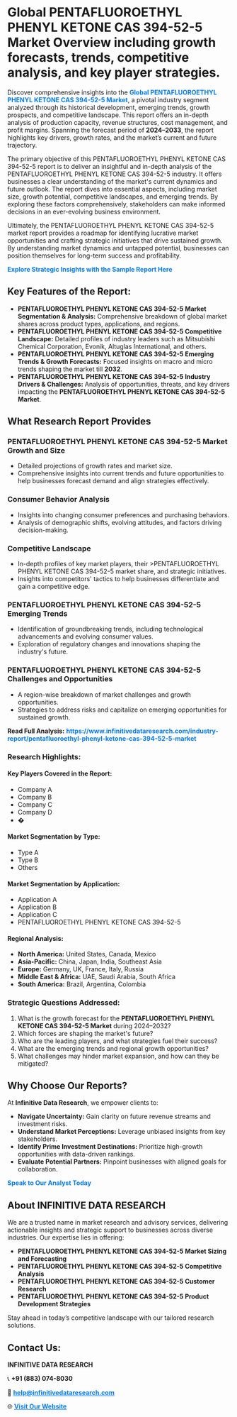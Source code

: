 <h1>Global PENTAFLUOROETHYL PHENYL KETONE CAS 394-52-5 Market Overview including growth forecasts, trends, competitive analysis, and key player strategies.</h1>
<p>
Discover comprehensive insights into the 
<a href="https://www.infinitivedataresearch.com/industry-report/pentafluoroethyl-phenyl-ketone-cas-394-52-5-market" rel="dofollow" style="color: #007BFF; text-decoration: none;"><strong>Global PENTAFLUOROETHYL PHENYL KETONE CAS 394-52-5 Market</strong></a>, a pivotal industry segment analyzed through its historical development, emerging trends, growth prospects, and competitive landscape. This report offers an in-depth analysis of production capacity, revenue structures, cost management, and profit margins. Spanning the forecast period of <strong>2024–2033</strong>, the report highlights key drivers, growth rates, and the market’s current and future trajectory.
</p>
<p>
The primary objective of this PENTAFLUOROETHYL PHENYL KETONE CAS 394-52-5 report is to deliver an insightful and in-depth analysis of the PENTAFLUOROETHYL PHENYL KETONE CAS 394-52-5 industry. It offers businesses a clear understanding of the market's current dynamics and future outlook. The report dives into essential aspects, including market size, growth potential, competitive landscapes, and emerging trends. By exploring these factors comprehensively, stakeholders can make informed decisions in an ever-evolving business environment.
</p>
<p>
Ultimately, the PENTAFLUOROETHYL PHENYL KETONE CAS 394-52-5 market report provides a roadmap for identifying lucrative market opportunities and crafting strategic initiatives that drive sustained growth. By understanding market dynamics and untapped potential, businesses can position themselves for long-term success and profitability.
</p>
<p>
<a href="https://www.infinitivedataresearch.com/request-sample/reportId=103131" style="color: #007BFF; text-decoration: none;"><strong>Explore Strategic Insights with the Sample Report Here</strong></a>
</p>

<h2>Key Features of the Report:</h2>
<ul>
<li><strong>PENTAFLUOROETHYL PHENYL KETONE CAS 394-52-5 Market Segmentation & Analysis:</strong> Comprehensive breakdown of global market shares across product types, applications, and regions.</li>
<li><strong>PENTAFLUOROETHYL PHENYL KETONE CAS 394-52-5 Competitive Landscape:</strong> Detailed profiles of industry leaders such as Mitsubishi Chemical Corporation, Evonik, Altuglas International, and others.</li>
<li><strong>PENTAFLUOROETHYL PHENYL KETONE CAS 394-52-5 Emerging Trends & Growth Forecasts:</strong> Focused insights on macro and micro trends shaping the market till <strong>2032</strong>.</li>
<li><strong>PENTAFLUOROETHYL PHENYL KETONE CAS 394-52-5 Industry Drivers & Challenges:</strong> Analysis of opportunities, threats, and key drivers impacting the <strong>PENTAFLUOROETHYL PHENYL KETONE CAS 394-52-5 Market</strong>.</li>
</ul>

<h2>What Research Report Provides</h2>
<h3>PENTAFLUOROETHYL PHENYL KETONE CAS 394-52-5 Market Growth and Size</h3>
<ul>
<li>Detailed projections of growth rates and market size.</li>
<li>Comprehensive insights into current trends and future opportunities to help businesses forecast demand and align strategies effectively.</li>
</ul>

<h3>Consumer Behavior Analysis</h3>
<ul>
<li>Insights into changing consumer preferences and purchasing behaviors.</li>
<li>Analysis of demographic shifts, evolving attitudes, and factors driving decision-making.</li>
</ul>

<h3>Competitive Landscape</h3>
<ul>
<li>In-depth profiles of key market players, their >PENTAFLUOROETHYL PHENYL KETONE CAS 394-52-5 market share, and strategic initiatives.</li>
<li>Insights into competitors' tactics to help businesses differentiate and gain a competitive edge.</li>
</ul>

<h3>PENTAFLUOROETHYL PHENYL KETONE CAS 394-52-5 Emerging Trends</h3>
<ul>
<li>Identification of groundbreaking trends, including technological advancements and evolving consumer values.</li>
<li>Exploration of regulatory changes and innovations shaping the industry's future.</li>
</ul>

<h3>PENTAFLUOROETHYL PHENYL KETONE CAS 394-52-5 Challenges and Opportunities</h3>
<ul>
<li>A region-wise breakdown of market challenges and growth opportunities.</li>
<li>Strategies to address risks and capitalize on emerging opportunities for sustained growth.</li>
</ul>
<p><strong>Read Full Analysis:</strong> <a href="https://www.infinitivedataresearch.com/industry-report/pentafluoroethyl-phenyl-ketone-cas-394-52-5-market" rel="dofollow" style="color: #007BFF; text-decoration: none;"><strong>https://www.infinitivedataresearch.com/industry-report/pentafluoroethyl-phenyl-ketone-cas-394-52-5-market</strong></a></p>
<h3>Research Highlights:</h3>
<h4>Key Players Covered in the Report:</h4>
<ul><li>Company A</li><li>Company B</li><li>Company C</li><li>Company D</li><li>�</li></ul>
<h4>Market Segmentation by Type:</h4>
<ul><li>Type A</li><li>Type B</li><li>Others</li></ul>
<h4>Market Segmentation by Application:</h4>
<ul><li>Application A</li><li>Application B</li><li>Application C</li><li>PENTAFLUOROETHYL PHENYL KETONE CAS 394-52-5</li></ul>

<h4>Regional Analysis:</h4>
<ul>
<li><strong>North America:</strong> United States, Canada, Mexico</li>
<li><strong>Asia-Pacific:</strong> China, Japan, India, Southeast Asia</li>
<li><strong>Europe:</strong> Germany, UK, France, Italy, Russia</li>
<li><strong>Middle East & Africa:</strong> UAE, Saudi Arabia, South Africa</li>
<li><strong>South America:</strong> Brazil, Argentina, Colombia</li>
</ul>

<h3>Strategic Questions Addressed:</h3>
<ol>
<li>What is the growth forecast for the <strong>PENTAFLUOROETHYL PHENYL KETONE CAS 394-52-5 Market</strong> during 2024–2032?</li>
<li>Which forces are shaping the market's future?</li>
<li>Who are the leading players, and what strategies fuel their success?</li>
<li>What are the emerging trends and regional growth opportunities?</li>
<li>What challenges may hinder market expansion, and how can they be mitigated?</li>
</ol>

<h2>Why Choose Our Reports?</h2>
<p>At <strong>Infinitive Data Research</strong>, we empower clients to:</p>
<ul>
<li><strong>Navigate Uncertainty:</strong> Gain clarity on future revenue streams and investment risks.</li>
<li><strong>Understand Market Perceptions:</strong> Leverage unbiased insights from key stakeholders.</li>
<li><strong>Identify Prime Investment Destinations:</strong> Prioritize high-growth opportunities with data-driven rankings.</li>
<li><strong>Evaluate Potential Partners:</strong> Pinpoint businesses with aligned goals for collaboration.</li>
</ul>
<p><a href="https://www.infinitivedataresearch.com/industry-report/pentafluoroethyl-phenyl-ketone-cas-394-52-5-market" rel="dofollow" style="color: #007BFF; text-decoration: none;"><strong>Speak to Our Analyst Today</strong></a></p>

<h2>About INFINITIVE DATA RESEARCH</h2>
<p>We are a trusted name in market research and advisory services, delivering actionable insights and strategic support to businesses across diverse industries. Our expertise lies in offering:</p>
<ul>
<li><strong>PENTAFLUOROETHYL PHENYL KETONE CAS 394-52-5 Market Sizing and Forecasting</strong></li>
<li><strong>PENTAFLUOROETHYL PHENYL KETONE CAS 394-52-5 Competitive Analysis</strong></li>
<li><strong>PENTAFLUOROETHYL PHENYL KETONE CAS 394-52-5 Customer Research</strong></li>
<li><strong>PENTAFLUOROETHYL PHENYL KETONE CAS 394-52-5 Product Development Strategies</strong></li>
</ul>
<p>Stay ahead in today’s competitive landscape with our tailored research solutions.</p>

<h2>Contact Us:</h2>
<p><strong>INFINITIVE DATA RESEARCH</strong></p>
<p>📞 <strong>+91 (883) 074-8030</strong></p>
<p>📧 <strong><a href="mailto:help@infinitivedataresearch.com" style="color: #007BFF;">help@infinitivedataresearch.com</a></strong></p>
<p>🌐 <strong><a href="https://www.infinitivedataresearch.com" rel="dofollow" style="color: #007BFF;">Visit Our Website</a></strong></p>